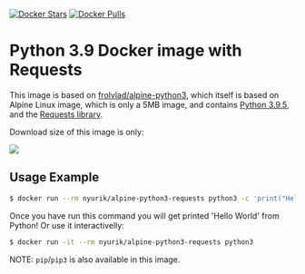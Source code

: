 [![Docker Stars](https://img.shields.io/docker/stars/nyurik/alpine-python3-requests.svg?style=flat-square)](https://hub.docker.com/r/nyurik/alpine-python3-requests/)
[![Docker Pulls](https://img.shields.io/docker/pulls/nyurik/alpine-python3-requests.svg?style=flat-square)](https://hub.docker.com/r/nyurik/alpine-python3-requests/)


Python 3.9 Docker image with Requests
=======================

This image is based on [frolvlad/alpine-python3](https://hub.docker.com/r/frolvlad/alpine-python3/), which itself is based on Alpine Linux image, which is only a 5MB image, and contains
[Python 3.9.5](https://www.python.org/), and the [Requests library](http://docs.python-requests.org/en/master/).

Download size of this image is only:

[![](https://images.microbadger.com/badges/image/nyurik/alpine-python3-requests.svg)](http://microbadger.com/images/nyurik/alpine-python3-requests "Get your own image badge on microbadger.com")


Usage Example
-------------

```bash
$ docker run --rm nyurik/alpine-python3-requests python3 -c 'print("Hello World")'
```

Once you have run this command you will get printed 'Hello World' from Python!  Or use it interactivelly:

```bash
$ docker run -it --rm nyurik/alpine-python3-requests python3
```

NOTE: `pip`/`pip3` is also available in this image.
